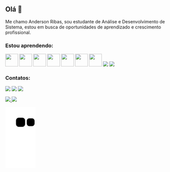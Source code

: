 ## Olá 👋
Me  chamo Anderson Ribas, sou estudante de Análise e Desenvolvimento de Sistema, estou em busca de oportunidades de aprendizado
e crescimento profissional.

### Estou aprendendo:

<img src="https://cdn.jsdelivr.net/gh/devicons/devicon/icons/git/git-original.svg" width="40" height="40"/> <img src="https://cdn.jsdelivr.net/gh/devicons/devicon/icons/github/github-original.svg" width="40" height="40"/> <img src="https://cdn.jsdelivr.net/gh/devicons/devicon/icons/cplusplus/cplusplus-original.svg" width="40" height="40"/> 
<img src="https://cdn.jsdelivr.net/gh/devicons/devicon/icons/html5/html5-original.svg" width="40" height="40"/> 
<img src="https://cdn.jsdelivr.net/gh/devicons/devicon/icons/css3/css3-original.svg" width="40" height="40"/> 
<img src="https://cdn.jsdelivr.net/gh/devicons/devicon/icons/java/java-original.svg" width="40" height="40"/> 
<img src="https://cdn.jsdelivr.net/gh/devicons/devicon/icons/python/python-original.svg" width="40" height="40"/>
<img src="https://cdn.jsdelivr.net/gh/devicons/devicon/icons/javascript/javascript-original.svg" widht="40" height="40"/>
<img src="https://cdn.jsdelivr.net/gh/devicons/devicon/icons/angularjs/angularjs-original.svg" widht="40" height="40"/>


### Contatos:

<a href="https://instagram.com/andertrue" target="_blank"><img src="https://img.shields.io/badge/-Instagram-%23E4405F?style=for-the-badge&logo=instagram&logoColor=white" target="_blank"></a> 
<a href="https://www.linkedin.com/in/https://www.linkedin.com/in/anderson-clayton-22375b203" target="_blank"><img loading="lazy" src="https://img.shields.io/badge/-LinkedIn-%230077B5?style=for-the-badge&logo=linkedin&logoColor=white" target="_blank"></a>
<a href = "mailto:anderfox1988@gmail.com@AndersonRibas"><img src="https://img.shields.io/badge/Gmail-D14836?style=for-the-badge&logo=gmail&logoColor=white" target="_blank"></a>


<div>
<a href="https://github.com/anderboy03">
<img height="180em" src="https://github-readme-stats.vercel.app/api/top-langs/?username=anderboy03&layout=compact&langs_count=7&theme=dracula"/>
<img height="180em" src="https://github-readme-stats.vercel.app/api?username=anderboy03&show_icons=true&theme=dracula&include_all_commits=true&count_private=true"/>
</div>      
          
![Snake animation](https://github.com/anderboy03/anderboy03/blob/output/github-contribution-grid-snake.svg)


          


          





